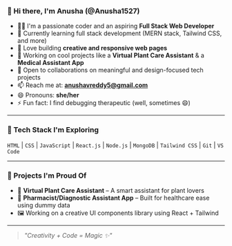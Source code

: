 ### 👋 Hi there, I'm Anusha (@Anusha1527)

- 👩‍💻 I'm a passionate coder and an aspiring **Full Stack Web Developer**
- 🌱 Currently learning full stack development (MERN stack, Tailwind CSS, and more)
- 🎨 Love building **creative and responsive web pages**
- 🌿 Working on cool projects like a **Virtual Plant Care Assistant** & a **Medical Assistant App**
- 🤝 Open to collaborations on meaningful and design-focused tech projects
- 📫 Reach me at: **anushavreddy5@gmail.com**
- 😄 Pronouns: **she/her**
- ⚡ Fun fact: I find debugging therapeutic (well, sometimes 😄)

---

### 🧰 Tech Stack I'm Exploring
`HTML` | `CSS` | `JavaScript` | `React.js` | `Node.js` | `MongoDB` | `Tailwind CSS` | `Git` | `VS Code`

---

### 🌟 Projects I'm Proud Of
- 🌿 **Virtual Plant Care Assistant** – A smart assistant for plant lovers  
- 💊 **Pharmacist/Diagnostic Assistant App** – Built for healthcare ease using dummy data  
- 🖼️ Working on a creative UI components library using React + Tailwind

---

> _"Creativity + Code = Magic ✨"_

<!---
Anusha1527/Anusha1527 is a ✨ special ✨ repository because its `README.md` (this file) appears on your GitHub profile.
You can click the Preview link to take a look at your changes.
--->
